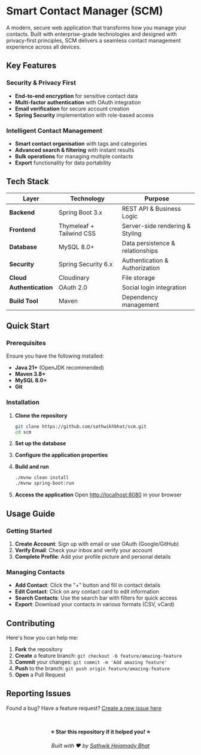 # Smart Contact Manager (SCM)

A modern, secure web application that transforms how you manage your contacts. Built with enterprise-grade technologies and designed with privacy-first principles, SCM delivers a seamless contact management experience across all devices.


## Key Features

### Security & Privacy First
- **End-to-end encryption** for sensitive contact data
- **Multi-factor authentication** with OAuth integration
- **Email verification** for secure account creation
- **Spring Security** implementation with role-based access

### Intelligent Contact Management
- **Smart contact organisation** with tags and categories
- **Advanced search & filtering** with instant results
- **Bulk operations** for managing multiple contacts
- **Export** functionality for data portability


## Tech Stack

| Layer | Technology | Purpose |
|-------|------------|---------|
| **Backend** | Spring Boot 3.x | REST API & Business Logic |
| **Frontend** | Thymeleaf + Tailwind CSS | Server-side rendering & Styling |
| **Database** | MySQL 8.0+ | Data persistence & relationships |
| **Security** | Spring Security 6.x | Authentication & Authorization |
| **Cloud** | Cloudinary | File storage |
| **Authentication** | OAuth 2.0 | Social login integration |
| **Build Tool** | Maven | Dependency management |



## Quick Start

### Prerequisites
Ensure you have the following installed:
- **Java 21+** (OpenJDK recommended)
- **Maven 3.8+**
- **MySQL 8.0+**
- **Git**

### Installation

1. **Clone the repository**
   ```bash
   git clone https://github.com/sathwikhbhat/scm.git
   cd scm
   ```

2. **Set up the database**

3. **Configure the application properties**

4. **Build and run**
   ```bash
   ./mvnw clean install
   ./mvnw spring-boot:run
   ```

5. **Access the application**
   Open [http://localhost:8080](http://localhost:8080) in your browser

## Usage Guide

### Getting Started
1. **Create Account**: Sign up with email or use OAuth (Google/GitHub)
2. **Verify Email**: Check your inbox and verify your account
3. **Complete Profile**: Add your profile picture and personal details

### Managing Contacts
- **Add Contact**: Click the "+" button and fill in contact details
- **Edit Contact**: Click on any contact card to edit information
- **Search Contacts**: Use the search bar with filters for quick access
- **Export**: Download your contacts in various formats (CSV, vCard)


## Contributing

Here's how you can help me:

1. **Fork** the repository
2. **Create** a feature branch: `git checkout -b feature/amazing-feature`
3. **Commit** your changes: `git commit -m 'Add amazing feature'`
4. **Push** to the branch: `git push origin feature/amazing-feature`
5. **Open** a Pull Request

## Reporting Issues
Found a bug? Have a feature request? 
[Create a new issue here](https://github.com/sathwikhbhat/scm/issues)

<br>

<div align="center">

**⭐ Star this repository if it helped you! ⭐**

*Built with ❤️ by [Sathwik Hejamady Bhat](https://github.com/sathwikhbhat)*

</div>
